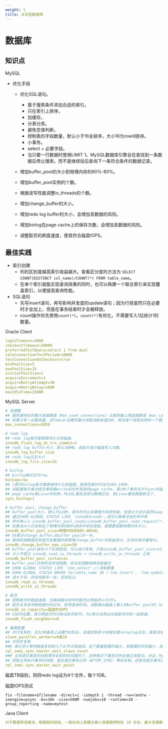 ```yaml
---
weight: 1
title: 关系型数据库
---
```


# 数据库

## 知识点

MySQL

- 优化手段

  - 优化SQL语句。

    - 基于搜索条件添加合适的索引。
    - 只在索引上排序。
    - 加缓存。
    - 分表分库。
    - 避免空值判断。
    - 控制表的字段数量，默认小于16全排序，大小16为rowId排序。
    - 小事务。
    - select + 必要字段。
    - 当只要一行数据时使用LIMIT 1。MySQL数据库引擎会在查找到一条数据后停止搜索，而不是继续往后查询下一条符合条件的数据记录。

  - 增加buffer_pool的大小到物理内存的60%-80%。

  - 增加buffer_pool实例的个数。

  - 根据读写性能调整io_threads的个数。

  - 增加change_buffer的大小。

  - 增加redo log buffer的大小，会增加丢数据的风险。

  - 增加binlog在page cache上的保存次数，会增加丢数据的风险。

  - 调整脏页的刷盘速度，使其符合磁盘IOPS。

    

## 最佳实践

- 索引创建
  - 列的区别度越高索引收益越大。查看区分度的方法为 `SELECT COUNT(DISTINCT col_name)/COUNT(*) FROM table_name`。
  - 在单个索引就能实现查询效果的同时，也可以再建一个联合索引来实现覆盖索引，以便提高查询性能。
- SQL语句
  - 先写insert语句，再写影响并发度的update语句；因为行锁虽然只在必要时才会加上，但是在事务结束时才会被释放。
  - count操作优先使用`count(*)`。`count(*)`有优化，不需要写入1后统计1的数量。


Oracle Client

```yml
loginTimeout=3000
checkoutTimeout=30000
preferredTestQuery=select 1 from dual
idleConnectionTestPeriod=10000
testConnectionOnCheckout=true
minPoolSize=5
maxPoolSize=15
initialPoolSize=1
acquireIncrement=1
acquireRetryAttempt=30
acquireRetryDelay=1000
maxIdleTime=25000
```

MySQL Server

```yml
# 连接数
## 服务器响应的最大连接数值（Max_used_connections）占服务器上限连接数值（max_connections）的比例值在10%以上，理想85%。5.7版本中默认是151， 最大可以达到16384。
## 如果只有一台服务器，且Tomcat设置的最大线程池缺省值200，假设每个线程会用到一个数据库连接，那么线程池大小应该小于等于200。
max_connections=5050

# redo log
## redo log每次都直接持久化到磁盘。
innodb_flush_log_at_trx_commit=1
## redo log buffer大小，默认为8MB。调高可减少磁盘写入次数。
innodb_log_buffer_size
## redo log日志大小
innodb_log_file_size=1G

# binlog
## binlog格式设为row。
binlog=row
## 1表示binlog每次都直接持久化到磁盘。提高性能时可设为100-1000。
## 该配置表示每次提交事务都write到文件系统的page cache，累计N个事务后才fsync到磁盘上。
## page cache是Linux的机制，MySQL重启这部分数据还在，但Linux重启数据就没了。
sync_binlog=1

# buffer pool、change_buffer
## buffer_pool大小，默认为128M。调大时可以显著提升系统性能，但是太大会引起页Swap。
## 通过SHOW GLOBAL STATUS LIKE 'innodb%read%';语句计算缓冲池的命中率
## 命中率=(1-innodb_buffer_pool_reads/innodb_buffer_pool_read_request)*100
## 如果池大小已经到达了物理内存的80%但命中率还很低，就需要调整物理内存大小。
innodb_buffer_pool_size=物理内存的60%-80%间。
## 50表示change_buffer占buffer pool的一半。
## 使用机械硬盘和存放历史数据的库使用change_buffer时收益很大，应该将其尽量增大。
innodb_change_buffer_max_size=50
## buffer_pool由多少个实例组成，可以减少竞争。只有innodb_buffer_pool_size>1G才生效，默认值为8。
## 大小不超过 innodb_read_io_threads + innodb_write_io_threads 之和
innodb_buffer_pool_instances
## buffer_pool实例的读写线程数，和与实例数相等性能最优
## SHOW GLOBAL STATUS LIKE 'Com_select';//读取数量
## SHOW GLOBAL STATUS WHERE Variable_name IN ('Com_insert', 'Com_update', 'Com_replace', 'Com_delete');//写入数量
## 读大于写，则读线程多一些，否则反之。
innodb_read_io_threads
innodb_write_io_threads

# 脏页
## 控制脏页的刷盘速度。应确保缓冲池中的脏页比例始终小于75%。
## 脏页太多会导致刷盘时间过长，影响查询时间。当数据从磁盘上载入到buffer_pool时，buffer_pool需要新开一个数据页，如果是干净页则直接释放该页数据继续使用。脏页证明内存和磁盘上数据不一致，需要先刷盘。
innodb_io_capacity=磁盘的IOPS
## SSD时设置，表示刷脏页时只刷当前页即可，为1表示当旁边也是脏页时则一起刷盘。
innodb_flush_neighbors=0

# 集群配置
## 并行复制时，在32核备库上设置为8到16，该值控制多少线程处理relaylog日志。提高该值可以缓解主备延迟，但需要留出CPU供备库的查询功能。
slave_parallel_workers=8或16
## 半同步复制
### 表示至少等待数据复制到几个从节点再返回。这个数量配置的越大，丢数据的风险越小，但是集群的性能和可用性就越差。最大可以配置成和从节点的数量一样，这样就变成了同步复制。一般配成默认值 1 也就够了。
rpl_semi_sync_master_wait_slave_count
### 主库提交事务的线程等待复制的时间超时了，这种情况下事务仍然会被正常提交。并且，MySQL 会自动降级为异步复制模式，直到有足够多（rpl_semi_sync_master_wait_no_slave）的从库追上主库，才能恢复成半同步复制。如果这个期间主库宕机，仍然存在丢数据的风险。
## 控制主库执行事务的线程，是在提交事务之前（AFTER_SYNC）等待复制，还是在提交事务之后（AFTER_COMMIT）等待复制。默认是 AFTER_SYNC，也就是先等待复制，再提交事务，这样完全不会丢数据。AFTER_COMMIT 具有更好的性能，不会长时间锁表，但是存在丢数据的风险。
rpl_semi_sync_master_wait_point
```

磁盘TB级别，则将redo log设为4个文件，每个1GB。

磁盘IOPS测试

```shell
fio -filename=$filename -direct=1 -iodepth 1 -thread -rw=randrw -ioengine=psync -bs=16k -size=500M -numjobs=10 -runtime=10 -group_reporting -name=mytest
```

Java Client

```yml
对于数据库连接池，根据我的经验，一般在线上我建议最小连接数控制在 10 左右，最大连接数控制在 20～30 左右即可。
```

## 